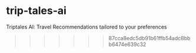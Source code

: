 

# trip-tales-ai
Triptales AI: Travel Recommendations tailored to your preferences
>>>>>>> 87cca8edc5db91b61ffb54adc8bbb6474e639c32

